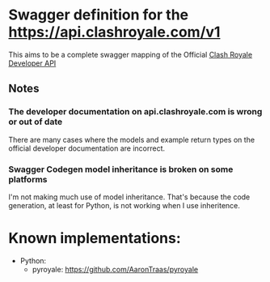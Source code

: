 # Swagger definition for the https://api.clashroyale.com/v1

This aims to be a complete swagger mapping of the Official [Clash Royale Developer API](https://developer.clashroyale.com)

## Notes

### The developer documentation on api.clashroyale.com is wrong or out of date

There are many cases where the models and example return types on the official developer documentation are incorrect.

### Swagger Codegen model inheritance is broken on some platforms

I'm not making much use of model inheritance. That's because the code generation, at least for Python, is not working when I use inheritence.

# Known implementations:

- Python:
	- pyroyale: https://github.com/AaronTraas/pyroyale